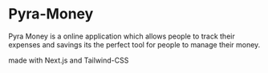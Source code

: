 # Pyra-Money

Pyra Money is a online application which allows people to track their expenses and savings its the perfect tool for people to manage their money.

made with Next.js and Tailwind-CSS
